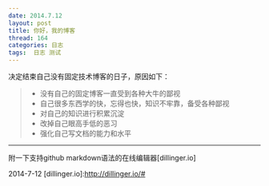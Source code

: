 ```yaml
---
date: 2014.7.12
layout: post
title: 你好，我的博客
thread: 164
categories: 日志
tags:  日志 测试
---
```

决定结束自己没有固定技术博客的日子，原因如下： 
>* 没有自己的固定博客一直受到各种大牛的鄙视   
>* 自己很多东西学的快，忘得也快，知识不牢靠，备受各种鄙视   
>* 对自己的知识进行积累沉淀   
>* 改掉自己眼高手低的恶习   
>* 强化自己写文档的能力和水平  
------  
附一下支持github markdown语法的在线编辑器[dillinger.io]


2014-7-12
[dillinger.io]:http://dillinger.io/#